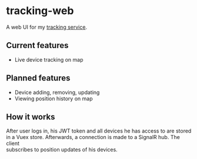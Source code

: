 # tracking-web

A web UI for my [tracking service](https://github.com/xtul/TrackingService).

## Current features

- Live device tracking on map

## Planned features

- Device adding, removing, updating
- Viewing position history on map

## How it works
After user logs in, his JWT token and all devices he has access to are stored 
in a Vuex store. Afterwards, a connection is made to a SignalR hub. The client  
subscribes to position updates of his devices.
